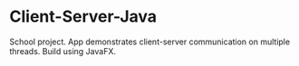 # Client-Server-Java
School project. App demonstrates client-server communication on multiple threads.
Build using JavaFX.
